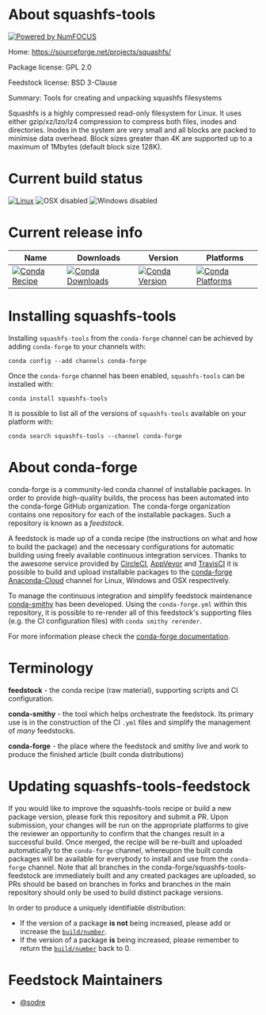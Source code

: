 About squashfs-tools
====================

[![Powered by NumFOCUS](https://img.shields.io/badge/powered%20by-NumFOCUS-orange.svg?style=flat&colorA=E1523D&colorB=007D8A)](http://numfocus.org)

Home: https://sourceforge.net/projects/squashfs/

Package license: GPL 2.0

Feedstock license: BSD 3-Clause

Summary: Tools for creating and unpacking squashfs filesystems

Squashfs is a highly compressed read-only filesystem for Linux.
It uses either gzip/xz/lzo/lz4 compression to compress both files, inodes
and directories.  Inodes in the system are very small and all blocks are
packed to minimise data overhead. Block sizes greater than 4K are supported
up to a maximum of 1Mbytes (default block size 128K).


Current build status
====================

[![Linux](https://img.shields.io/circleci/project/github/conda-forge/squashfs-tools-feedstock/master.svg?label=Linux)](https://circleci.com/gh/conda-forge/squashfs-tools-feedstock)
![OSX disabled](https://img.shields.io/badge/OSX-disabled-lightgrey.svg)
![Windows disabled](https://img.shields.io/badge/Windows-disabled-lightgrey.svg)

Current release info
====================

| Name | Downloads | Version | Platforms |
| --- | --- | --- | --- |
| [![Conda Recipe](https://img.shields.io/badge/recipe-squashfs--tools-green.svg)](https://anaconda.org/conda-forge/squashfs-tools) | [![Conda Downloads](https://img.shields.io/conda/dn/conda-forge/squashfs-tools.svg)](https://anaconda.org/conda-forge/squashfs-tools) | [![Conda Version](https://img.shields.io/conda/vn/conda-forge/squashfs-tools.svg)](https://anaconda.org/conda-forge/squashfs-tools) | [![Conda Platforms](https://img.shields.io/conda/pn/conda-forge/squashfs-tools.svg)](https://anaconda.org/conda-forge/squashfs-tools) |

Installing squashfs-tools
=========================

Installing `squashfs-tools` from the `conda-forge` channel can be achieved by adding `conda-forge` to your channels with:

```
conda config --add channels conda-forge
```

Once the `conda-forge` channel has been enabled, `squashfs-tools` can be installed with:

```
conda install squashfs-tools
```

It is possible to list all of the versions of `squashfs-tools` available on your platform with:

```
conda search squashfs-tools --channel conda-forge
```


About conda-forge
=================

conda-forge is a community-led conda channel of installable packages.
In order to provide high-quality builds, the process has been automated into the
conda-forge GitHub organization. The conda-forge organization contains one repository
for each of the installable packages. Such a repository is known as a *feedstock*.

A feedstock is made up of a conda recipe (the instructions on what and how to build
the package) and the necessary configurations for automatic building using freely
available continuous integration services. Thanks to the awesome service provided by
[CircleCI](https://circleci.com/), [AppVeyor](https://www.appveyor.com/)
and [TravisCI](https://travis-ci.org/) it is possible to build and upload installable
packages to the [conda-forge](https://anaconda.org/conda-forge)
[Anaconda-Cloud](https://anaconda.org/) channel for Linux, Windows and OSX respectively.

To manage the continuous integration and simplify feedstock maintenance
[conda-smithy](https://github.com/conda-forge/conda-smithy) has been developed.
Using the ``conda-forge.yml`` within this repository, it is possible to re-render all of
this feedstock's supporting files (e.g. the CI configuration files) with ``conda smithy rerender``.

For more information please check the [conda-forge documentation](https://conda-forge.org/docs/).

Terminology
===========

**feedstock** - the conda recipe (raw material), supporting scripts and CI configuration.

**conda-smithy** - the tool which helps orchestrate the feedstock.
                   Its primary use is in the construction of the CI ``.yml`` files
                   and simplify the management of *many* feedstocks.

**conda-forge** - the place where the feedstock and smithy live and work to
                  produce the finished article (built conda distributions)


Updating squashfs-tools-feedstock
=================================

If you would like to improve the squashfs-tools recipe or build a new
package version, please fork this repository and submit a PR. Upon submission,
your changes will be run on the appropriate platforms to give the reviewer an
opportunity to confirm that the changes result in a successful build. Once
merged, the recipe will be re-built and uploaded automatically to the
`conda-forge` channel, whereupon the built conda packages will be available for
everybody to install and use from the `conda-forge` channel.
Note that all branches in the conda-forge/squashfs-tools-feedstock are
immediately built and any created packages are uploaded, so PRs should be based
on branches in forks and branches in the main repository should only be used to
build distinct package versions.

In order to produce a uniquely identifiable distribution:
 * If the version of a package **is not** being increased, please add or increase
   the [``build/number``](https://conda.io/docs/user-guide/tasks/build-packages/define-metadata.html#build-number-and-string).
 * If the version of a package **is** being increased, please remember to return
   the [``build/number``](https://conda.io/docs/user-guide/tasks/build-packages/define-metadata.html#build-number-and-string)
   back to 0.

Feedstock Maintainers
=====================

* [@sodre](https://github.com/sodre/)


